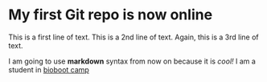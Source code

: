# My first Git repo is now online
This is a first line of text.
This is a 2nd line of text.
Again, this is a 3rd line of text.

I am going to use **markdown** syntax from now on because it is _cool!_
I am a student in [bioboot camp](https://bioboot.github.io/web-2017/)
